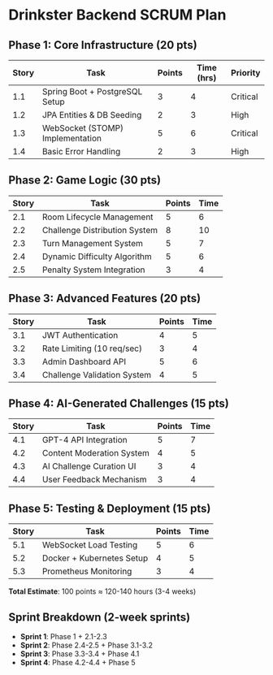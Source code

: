 # Drinkster Backend SCRUM Plan

## Phase 1: Core Infrastructure (20 pts)
| Story | Task | Points | Time (hrs) | Priority |
|-------|------|--------|------------|----------|
| 1.1 | Spring Boot + PostgreSQL Setup | 3 | 4 | Critical |
| 1.2 | JPA Entities & DB Seeding | 2 | 3 | High |
| 1.3 | WebSocket (STOMP) Implementation | 5 | 6 | Critical |
| 1.4 | Basic Error Handling | 2 | 3 | High |

## Phase 2: Game Logic (30 pts)
| Story | Task | Points | Time |
|-------|------|--------|------|
| 2.1 | Room Lifecycle Management | 5 | 6 |
| 2.2 | Challenge Distribution System | 8 | 10 |
| 2.3 | Turn Management System | 5 | 7 |
| 2.4 | Dynamic Difficulty Algorithm | 5 | 6 |
| 2.5 | Penalty System Integration | 3 | 4 |

## Phase 3: Advanced Features (20 pts)
| Story | Task | Points | Time |
|-------|------|--------|------|
| 3.1 | JWT Authentication | 4 | 5 |
| 3.2 | Rate Limiting (10 req/sec) | 3 | 4 |
| 3.3 | Admin Dashboard API | 5 | 6 |
| 3.4 | Challenge Validation System | 4 | 5 |

## Phase 4: AI-Generated Challenges (15 pts)
| Story | Task | Points | Time |
|-------|------|--------|------|
| 4.1 | GPT-4 API Integration | 5 | 7 |
| 4.2 | Content Moderation System | 4 | 5 |
| 4.3 | AI Challenge Curation UI | 3 | 4 |
| 4.4 | User Feedback Mechanism | 3 | 4 |

## Phase 5: Testing & Deployment (15 pts)
| Story | Task | Points | Time |
|-------|------|--------|------|
| 5.1 | WebSocket Load Testing | 5 | 6 |
| 5.2 | Docker + Kubernetes Setup | 4 | 5 |
| 5.3 | Prometheus Monitoring | 3 | 4 |

**Total Estimate**: 100 points ≈ 120-140 hours (3-4 weeks)

## Sprint Breakdown (2-week sprints)
- **Sprint 1**: Phase 1 + 2.1-2.3
- **Sprint 2**: Phase 2.4-2.5 + Phase 3.1-3.2
- **Sprint 3**: Phase 3.3-3.4 + Phase 4.1
- **Sprint 4**: Phase 4.2-4.4 + Phase 5
